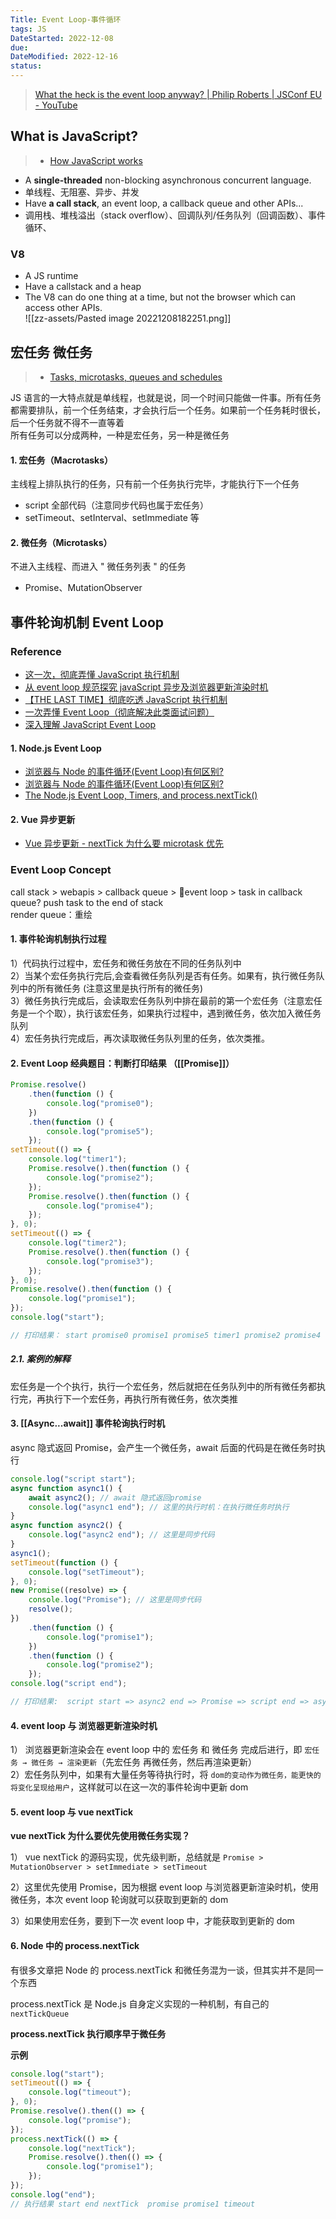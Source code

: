 ```yaml
---
Title: Event Loop-事件循环
tags: JS
DateStarted: 2022-12-08
due:
DateModified: 2022-12-16
status:
---
```


> [What the heck is the event loop anyway? | Philip Roberts | JSConf EU - YouTube](https://www.youtube.com/watch?v=8aGhZQkoFbQ)

## What is JavaScript?

> - [How JavaScript works](https://link.juejin.cn/?target=https%3A%2F%2Fblog.sessionstack.com%2Fhow-javascript-works-event-loop-and-the-rise-of-async-programming-5-ways-to-better-coding-with-2f077c4438b5 "https://blog.sessionstack.com/how-javascript-works-event-loop-and-the-rise-of-async-programming-5-ways-to-better-coding-with-2f077c4438b5")

- A **single-threaded** non-blocking asynchronous concurrent language.
- 单线程、无阻塞、异步、并发
- Have **a call stack**, an event loop, a callback queue and other APIs...
- 调用栈、堆栈溢出（stack overflow）、回调队列/任务队列（回调函数）、事件循环、

### V8

- A JS runtime
- Have a callstack and a heap
- The V8 can do one thing at a time, but not the browser which can access other APIs.  
  ![[zz-assets/Pasted image 20221208182251.png]]

## 宏任务 微任务

> - [Tasks, microtasks, queues and schedules](https://link.juejin.cn/?target=https%3A%2F%2Fjakearchibald.com%2F2015%2Ftasks-microtasks-queues-and-schedules%2F "https://jakearchibald.com/2015/tasks-microtasks-queues-and-schedules/")

JS 语言的一大特点就是单线程，也就是说，同一个时间只能做一件事。所有任务都需要排队，前一个任务结束，才会执行后一个任务。如果前一个任务耗时很长，后一个任务就不得不一直等着  
所有任务可以分成两种，一种是宏任务，另一种是微任务

#### 1. 宏任务（Macrotasks）

主线程上排队执行的任务，只有前一个任务执行完毕，才能执行下一个任务

- script 全部代码（注意同步代码也属于宏任务）
- setTimeout、setInterval、setImmediate 等

#### 2. 微任务（Microtasks）

不进入主线程、而进入 " 微任务列表 " 的任务

- Promise、MutationObserver

## 事件轮询机制 Event Loop

### Reference

- [这一次，彻底弄懂 JavaScript 执行机制](https://juejin.cn/post/6844903512845860872 "https://juejin.cn/post/6844903512845860872")
- [从 event loop 规范探究 javaScript 异步及浏览器更新渲染时机](https://link.juejin.cn?target=https%3A%2F%2Fgithub.com%2Faooy%2Fblog%2Fissues%2F5 "https://github.com/aooy/blog/issues/5")
- [【THE LAST TIME】彻底吃透 JavaScript 执行机制](https://juejin.cn/post/6844903955286196237 "https://juejin.cn/post/6844903955286196237")
- [一次弄懂 Event Loop（彻底解决此类面试问题）](https://juejin.cn/post/6844903764202094606 "https://juejin.cn/post/6844903764202094606")
- [深入理解 JavaScript Event Loop](https://link.juejin.cn?target=https%3A%2F%2Fzhuanlan.zhihu.com%2Fp%2F34229323 "https://zhuanlan.zhihu.com/p/34229323")

#### 1. Node.js Event Loop

- [浏览器与 Node 的事件循环(Event Loop)有何区别?](https://link.juejin.cn?target=https%3A%2F%2Fzhuanlan.zhihu.com%2Fp%2F54882306 "https://zhuanlan.zhihu.com/p/54882306")
- [浏览器与 Node 的事件循环(Event Loop)有何区别?](https://link.juejin.cn?target=https%3A%2F%2Fzhuanlan.zhihu.com%2Fp%2F54882306 "https://zhuanlan.zhihu.com/p/54882306")
- [The Node.js Event Loop, Timers, and process.nextTick()](https://link.juejin.cn?target=https%3A%2F%2Fnodejs.org%2Fen%2Fdocs%2Fguides%2Fevent-loop-timers-and-nexttick%2F "https://nodejs.org/en/docs/guides/event-loop-timers-and-nexttick/")

#### 2. Vue 异步更新

- [Vue 异步更新 - nextTick 为什么要 microtask 优先](https://link.juejin.cn?target=https%3A%2F%2Fgithub.com%2Fqingzhou729%2Fstudy%2Fissues%2F15 "https://github.com/qingzhou729/study/issues/15")

### Event Loop Concept

call stack > webapis > callback queue > 🔁event loop > task in callback queue? push task to the end of stack  
render queue：重绘

#### 1. 事件轮询机制执行过程

1）代码执行过程中，宏任务和微任务放在不同的任务队列中  
2）当某个宏任务执行完后,会查看微任务队列是否有任务。如果有，执行微任务队列中的所有微任务 (注意这里是执行所有的微任务)  
3）微任务执行完成后，会读取宏任务队列中排在最前的第一个宏任务（注意宏任务是一个个取），执行该宏任务，如果执行过程中，遇到微任务，依次加入微任务队列  
4）宏任务执行完成后，再次读取微任务队列里的任务，依次类推。

#### 2. Event Loop 经典题目：判断打印结果 （[[Promise]]）

```javascript
Promise.resolve()
	.then(function () {
		console.log("promise0");
	})
	.then(function () {
		console.log("promise5");
	});
setTimeout(() => {
	console.log("timer1");
	Promise.resolve().then(function () {
		console.log("promise2");
	});
	Promise.resolve().then(function () {
		console.log("promise4");
	});
}, 0);
setTimeout(() => {
	console.log("timer2");
	Promise.resolve().then(function () {
		console.log("promise3");
	});
}, 0);
Promise.resolve().then(function () {
	console.log("promise1");
});
console.log("start");

// 打印结果： start promise0 promise1 promise5 timer1 promise2 promise4 timer2 promise3
```

##### 2.1. 案例的解释

宏任务是一个个执行，执行一个宏任务，然后就把在任务队列中的所有微任务都执行完，再执行下一个宏任务，再执行所有微任务，依次类推

#### 3. [[Async...await]] 事件轮询执行时机

async 隐式返回 Promise，会产生一个微任务，await 后面的代码是在微任务时执行

```javascript
console.log("script start");
async function async1() {
	await async2(); // await 隐式返回promise
	console.log("async1 end"); // 这里的执行时机：在执行微任务时执行
}
async function async2() {
	console.log("async2 end"); // 这里是同步代码
}
async1();
setTimeout(function () {
	console.log("setTimeout");
}, 0);
new Promise((resolve) => {
	console.log("Promise"); // 这里是同步代码
	resolve();
})
	.then(function () {
		console.log("promise1");
	})
	.then(function () {
		console.log("promise2");
	});
console.log("script end");

// 打印结果:  script start => async2 end => Promise => script end => async1 end => promise1 => promise2 => setTimeout
```

#### 4. event loop 与 浏览器更新渲染时机

1） 浏览器更新渲染会在 event loop 中的 宏任务 和 微任务 完成后进行，即 `宏任务 → 微任务 → 渲染更新`（先宏任务 再微任务，然后再渲染更新）  
2）宏任务队列中，如果有大量任务等待执行时，将 `dom的变动作为微任务，能更快的将变化呈现给用户`，这样就可以在这一次的事件轮询中更新 dom

#### 5. event loop 与 vue nextTick

**vue nextTick 为什么要优先使用微任务实现？**

1） vue nextTick 的源码实现，优先级判断，总结就是 `Promise > MutationObserver > setImmediate > setTimeout`

2）这里优先使用 Promise，因为根据 event loop 与浏览器更新渲染时机，使用微任务，本次 event loop 轮询就可以获取到更新的 dom

3）如果使用宏任务，要到下一次 event loop 中，才能获取到更新的 dom

#### 6. Node 中的 process.nextTick

有很多文章把 Node 的 process.nextTick 和微任务混为一谈，但其实并不是同一个东西

process.nextTick 是 Node.js 自身定义实现的一种机制，有自己的 `nextTickQueue`

**process.nextTick 执行顺序早于微任务**

**示例**

```javascript
console.log("start");
setTimeout(() => {
	console.log("timeout");
}, 0);
Promise.resolve().then(() => {
	console.log("promise");
});
process.nextTick(() => {
	console.log("nextTick");
	Promise.resolve().then(() => {
		console.log("promise1");
	});
});
console.log("end");
// 执行结果 start end nextTick  promise promise1 timeout
```
